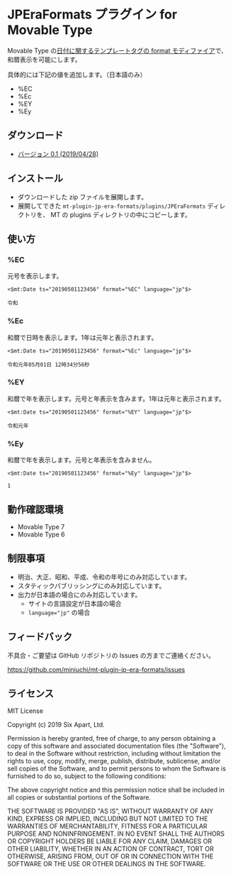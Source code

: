 # JPEraFormats プラグイン for Movable Type

Movable Type の[日付に関するテンプレートタグの format モディファイア](https://www.movabletype.jp/documentation/appendices/date-formats.html)で、和暦表示を可能にします。

具体的には下記の値を追加します。（日本語のみ）

* %EC
* %Ec
* %EY
* %Ey

## ダウンロード

* [バージョン 0.1 (2019/04/28)](https://github.com/miniuchi/mt-plugin-jp-era-formats/releases/download/0.1/mt-plugin-jp-era-formats-0.1.zip)

## インストール

* ダウンロードした zip ファイルを展開します。
* 展開してできた `mt-plugin-jp-era-formats/plugins/JPEraFormats` ディレクトリを、 MT の plugins ディレクトリの中にコピーします。

## 使い方

### %EC

元号を表示します。

```
<$mt:Date ts="20190501123456" format="%EC" language="jp"$>
```

```
令和
```

### %Ec

和暦で日時を表示します。1年は元年と表示されます。

```
<$mt:Date ts="20190501123456" format="%Ec" language="jp"$>
```

```
令和元年05月01日 12時34分56秒
```

### %EY

和暦で年を表示します。元号と年表示を含みます。1年は元年と表示されます。

```
<$mt:Date ts="20190501123456" format="%EY" language="jp"$>
```

```
令和元年
```

### %Ey

和暦で年を表示します。元号と年表示を含みません。

```
<$mt:Date ts="20190501123456" format="%Ey" language="jp"$>
```

```
1
```

## 動作確認環境

* Movable Type 7
* Movable Type 6

## 制限事項

* 明治、大正、昭和、平成、令和の年号にのみ対応しています。
* スタティックパブリッシングにのみ対応しています。
* 出力が日本語の場合にのみ対応しています。
  * サイトの言語設定が日本語の場合
  * `language="jp"` の場合

## フィードバック

不具合・ご要望は GitHub リポジトリの Issues の方までご連絡ください。

https://github.com/miniuchi/mt-plugin-jp-era-formats/issues

## ライセンス

MIT License

Copyright (c) 2019 Six Apart, Ltd.

Permission is hereby granted, free of charge, to any person obtaining a copy
of this software and associated documentation files (the "Software"), to deal
in the Software without restriction, including without limitation the rights
to use, copy, modify, merge, publish, distribute, sublicense, and/or sell
copies of the Software, and to permit persons to whom the Software is
furnished to do so, subject to the following conditions:

The above copyright notice and this permission notice shall be included in all
copies or substantial portions of the Software.

THE SOFTWARE IS PROVIDED "AS IS", WITHOUT WARRANTY OF ANY KIND, EXPRESS OR
IMPLIED, INCLUDING BUT NOT LIMITED TO THE WARRANTIES OF MERCHANTABILITY,
FITNESS FOR A PARTICULAR PURPOSE AND NONINFRINGEMENT. IN NO EVENT SHALL THE
AUTHORS OR COPYRIGHT HOLDERS BE LIABLE FOR ANY CLAIM, DAMAGES OR OTHER
LIABILITY, WHETHER IN AN ACTION OF CONTRACT, TORT OR OTHERWISE, ARISING FROM,
OUT OF OR IN CONNECTION WITH THE SOFTWARE OR THE USE OR OTHER DEALINGS IN THE
SOFTWARE.